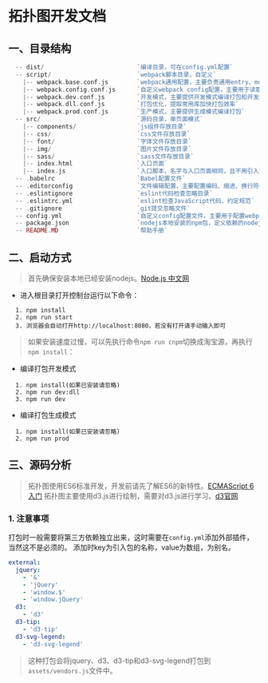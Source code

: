 拓扑图开发文档
===

## 一、目录结构

```php
  -- dist/                          `编译目录，可在config.yml配置`
  -- script/                        `webpack脚本目录，自定义`
    |-- webpack.base.conf.js        `webpack通用配置，主要负责通用entry、module、plugins`
    |-- webpack.config.conf.js      `自定义webpack config配置，主要用于读取config.yml文件，动态配置路径、入口等`
    |-- webpack.dev.conf.js         `开发模式，主要提供开发模式编译打包和开发Server服务`
    |-- webpack.dll.conf.js         `打包优化，提取常用库加快打包效率`
    |-- webpack.prod.conf.js        `生产模式，主要提供生成模式编译打包`
  -- src/                           `源码目录，单页面模式`
    |-- components/                 `js组件存放目录`
    |-- css/                        `css文件存放目录`
    |-- font/                       `字体文件存放目录`
    |-- img/                        `图片文件存放目录`
    |-- sass/                       `sass文件存放目录`
    |-- index.html                  `入口页面`
    |-- index.js                    `入口脚本，名字与入口页面相同，且不用引入到index.html文件中`
  -- .babelrc                       `Babel配置文件`
  -- .editorconfig                  `文件编辑配置，主要配置编码、缩进、换行符等等`
  -- .eslintignore                  `eslint代码检查忽略目录`
  -- .eslintrc.yml                  `eslint检查JavaScript代码，约定规范`
  -- .gitignore                     `git提交忽略文件`
  -- config.yml                     `自定义config配置文件，主要用于配置webpack信息`
  -- package.json                   `nodejs本地安装的npm包，定义依赖的nodejs模块`
  -- README.MD                      `帮助手册`
```

## 二、启动方式

  > 首先确保安装本地已经安装nodejs。[Node.js 中文网](http://nodejs.cn/)

  - 进入根目录打开控制台运行以下命令：

  ```
    1. npm install
    2. npm run start
    3. 浏览器会自动打开http://localhost:8080，若没有打开请手动输入即可
  ```

  > 如果安装速度过慢，可以先执行命令`npm run cnpm`切换成淘宝源，再执行`npm install`：


  - 编译打包开发模式

  ```
    1. npm install(如果已安装请忽略)
    2. npm run dev:dll
    3. npm run dev
  ```

  - 编译打包生成模式

  ```
    1. npm install(如果已安装请忽略)
    2. npm run prod
  ```

## 三、源码分析

  > 拓扑图使用ES6标准开发，开发前请先了解ES6的新特性。[ECMAScript 6 入门](http://es6.ruanyifeng.com/)
  > 拓扑图主要使用d3.js进行绘制，需要对d3.js进行学习。[d3官网](https://d3js.org/)
  

### 1. 注意事项

打包时一般需要将第三方依赖独立出来，这时需要在`config.yml`添加外部插件，当然这不是必须的。
添加时key为引入包的名称，value为数组，为别名。

```yaml
external:
  jquery:
    - '&'
    - 'jQuery'
    - 'window.$'
    - 'window.jQuery'
  d3:
    - 'd3'
  d3-tip:
    - 'd3-tip'
  d3-svg-legend:
    - 'd3-svg-legend'
```

> 这种打包会将jquery、d3、d3-tip和d3-svg-legend打包到`assets/vendors.js`文件中。
